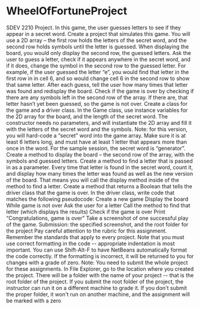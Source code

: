 # WheelOfFortuneProject
SDEV 2210 Project. In this game, the user guesses letters to see if they appear in a secret word. Create a project that simulates this game. You will use a 2D array – the first row holds the letters of the secret word, and the second row holds symbols until the letter is guessed. When displaying the board, you would only display the second row, the guessed letters. Ask the user to guess a letter, check if it appears anywhere in the secret word, and if it does, change the symbol in the second row to the guessed letter. For example, if the user guessed the letter “e”, you would find that letter in the first row in in cell 6, and so would change cell 6 in the second row to show that same letter. After each guess, tell the user how many times that letter was found and redisplay the board. Check if the game is over by checking if there are any symbols left in the second row of the array. If there are, that letter hasn’t yet been guessed, so the game is not over.  Create a class for the game and a driver class. In the Game class, use instance variables for the 2D array for the board, and the length of the secret word. The constructor needs no parameters, and will instantiate the 2D array and fill it with the letters of the secret word and the symbols. Note: for this version, you will hard-code a “secret” word into the game array. Make sure it is at least 6 letters long, and must have at least 1 letter that appears more than once in the word. For the sample session, the secret word is “generator”. Create a method to display the board – the second row of the array, with the symbols and guessed letters. Create a method to find a letter that is passed in as a parameter. Every time that letter is found in the secret word, count it, and display how many times the letter was found as well as the new version of the board. That means you will call the display method inside of the method to find a letter. Create a method that returns a Boolean that tells the driver class that the game is over.  In the driver class, write code that matches the following pseudocode:         Create a new game        Display the board        While game is not over              Ask the user for a letter              Call the method to find that letter (which displays the results)              Check if the game is over        Print “Congratulations, game is over” Take a screenshot of one successful play of the game.     Submission: the specified screenshot, and the root folder for the project     Pay careful attention to the rubric for this assignment. Remember the standards that apply to every project.  Note that you must use correct formatting in the code -- appropriate indentation is most important. You can use Shift-Alt-F to have NetBeans automatically format the code correctly. If the formatting is incorrect, it will be returned to you for changes with a grade of zero.  Note: You need to submit the whole project for these assignments. In File Explorer, go to the location where you created the project. There will be a folder with the name of your project -- that is the root folder of the project.  If you submit the root folder of the project, the instructor can run it on a different machine to grade it. If you don't submit the proper folder, it won't run on another machine, and the assignment will be marked with a zero
